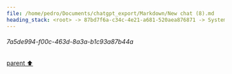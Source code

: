 ```yaml
---
file: /home/pedro/Documents/chatgpt_export/Markdown/New chat (8).md
heading_stack: <root> -> 87bd7f6a-c34c-4e21-a681-520aea876871 -> System -> 0305e3b7-9645-4e79-89a2-794319c6d100 -> System -> aaa236d3-b162-4863-965c-406dd86ac031 -> User -> 6389456d-56b1-43ae-97a4-9af03a2416cc -> Assistant -> e3e20cb1-d7af-4b3a-8989-0f635e7b7b37 -> Assistant -> 0f60f5d4-ccff-409d-a801-fe2e8e24b7e0 -> Tool -> 2dde9631-ce8a-470f-a73d-efdd18304420 -> Assistant -> efc03986-9e2b-44f4-b7a8-f1ea222b2fe6 -> Assistant -> 6ed08e43-230e-4b6e-a185-fa455f069e46 -> Tool -> b8da2c4b-9db2-47d7-a2af-389be4befc5f -> Assistant -> db2e1dd1-0795-480b-bc14-771d0eb39e4d -> Assistant -> e7105360-42e1-44dc-b634-fe0c00e4e999 -> Tool -> ca3c2937-19b7-4c14-9f94-a96c4aa48bf4 -> Assistant -> aaa241ef-101a-4eeb-93d2-e8d8919d06d9 -> User -> 0d4987c7-80b3-4264-a7cb-373f269f73d6 -> Assistant -> aaa2d51e-8b35-443b-8c51-50d3a8740574 -> User -> 4b0ff9a6-0c97-4d93-b7b8-d64c70c39fe0 -> Assistant -> aaa29522-caba-4582-81f4-fa790988a5cb -> User -> 2671227c-f5b3-4e6a-8bc8-cf8625b9df85 -> Assistant -> 0378287d-290e-4e7d-b03a-e96ab29bc45d -> Tool -> 8be38330-dba2-463c-acb5-18b403657055 -> Assistant -> c66b0691-c55b-4e68-96b1-91f3dc82f4b7 -> Assistant -> a3e0a4c8-fc88-4485-9059-7f406744f6b4 -> Tool -> 419e449b-8c14-40cc-a0c1-b3e7c21548f0 -> Assistant -> 736f7993-431a-4b09-ac29-e009d83997db -> Assistant -> aaa2ce72-49ee-49cc-8893-081472477efe -> User -> f6a699fc-9589-496c-bb9d-98b527929107 -> Assistant -> 589de901-2a5c-4250-85b4-341a154c4e14 -> Tool -> e56f4805-ab35-4bb2-9722-f0eec9acaf00 -> Assistant -> aaa22608-4043-42da-9c29-4a1a3e230baa -> User -> c8bd61ab-d7b3-4ea0-8ed8-a46f94890ef6 -> Assistant -> 159991f9-95da-4347-83e1-7b99538798c7 -> Tool -> 84a3281c-d2e7-4cab-b27c-9806745c1e1a -> Assistant -> aaa2be14-d179-458d-b54e-7c33eb48609e -> User -> 62b6f78a-e207-4caf-acf5-bc872a343ea3 -> Assistant -> 4fb74221-c79f-4794-bd21-74a14a2868bd -> Tool -> ebbc3941-713f-4615-9515-556f91842fda -> Assistant -> 19f6532d-da06-496e-92e8-c7cf8fcf7cf8 -> Assistant -> aaa20df5-4e26-41ea-a5d3-30d3962ad2ea -> User -> 6b0f7f5f-81a2-4a4b-b055-c61966bb7f2f -> Assistant -> a23783ae-2c26-493b-8b99-7d5f120745b8 -> Tool -> 5b40caa3-bc77-4696-9fea-f7947274addf -> Assistant -> aaa22b75-40f0-4a3e-acbd-e9c41ac296a8 -> User -> 66732f5a-e474-43b0-8314-d3fdd7833701 -> Assistant -> 93109907-c6bd-491d-968e-b612db687b94 -> Tool -> 25a38dc3-7e67-4b59-84f8-7feb728de447 -> Assistant -> aaa2510c-5d67-4b15-8887-bf2ba344dac5 -> User -> 4b8b2aa7-6ba9-469a-b4bb-3b422284aa9c -> Assistant -> 212fee89-5092-4740-8d09-8685b8dbb043 -> Tool -> 78495154-2bfc-4427-b10b-395157cf2877 -> Assistant -> aaa2a0ba-710a-463b-99fb-1f4e32aa9255 -> User -> b5b2bb6d-f015-48e5-bf0d-0986f2a81596 -> Assistant -> 656de68e-c572-4677-a02b-455a242ccc4f -> Tool -> cc242b00-a614-40ed-869f-01c6d635e217 -> Assistant -> aaa2ef16-eae4-49d1-97f1-2ab27d6e7b5e -> User -> 6573515a-447d-457d-9586-4344efb020c8 -> Assistant -> aaa2ad87-4fb6-4584-8d13-c50775a298cc -> User -> a1f50531-8c6f-4aae-95a8-1733fe5015a9 -> Assistant -> Alternatives to Mixins: -> aaa2010b-6b1f-465b-9985-89b40e46682f -> User -> b09ea480-346f-4390-8b15-d6ecd544fd4c -> Assistant -> aaa2f5bc-607d-443c-9734-1eb042eab85f -> User -> a959cc12-deb9-406a-8e00-9787e56c4f22 -> Assistant -> 78669eaa-19b1-4730-80f9-97c28bba8ca2 -> Tool -> a856d7ca-1003-4543-89ed-8348c9e5029a -> Assistant -> aaa22d7c-bf39-48e0-bfcc-ca2682ee929c -> User -> 4e00126d-96e1-40ee-8ecc-bfba94bc582a -> Assistant -> aaa2e3ed-6a8c-47ad-9139-97d1f60fceb2 -> User -> d7223ba8-0535-450d-8995-a4e34579ccfd -> Assistant -> 8906874d-117b-438f-8287-bb9c734c4afb -> Tool -> a6a26963-1158-4610-a180-2206b6faec94 -> Assistant -> aaa21b8a-7adc-41f1-a6af-52b91191c693 -> User -> 9802a385-3fef-4830-b822-87261513ea54 -> Assistant -> 1e156c63-f75e-4674-9b56-a060ef3ea52e -> Tool -> 1824c8ad-1cda-4baf-b475-b45368d8c14f -> Assistant -> aaa20d59-07d1-44fb-92d0-8db33a3e96a3 -> User -> f38ff777-f506-46c3-a892-2875edb02021 -> Assistant -> ac3c8835-bad0-4d08-b1a9-e2f91f8013d7 -> Tool -> 7a5de994-f00c-463d-8a3a-b1c93a87b44a
---
```

###### 7a5de994-f00c-463d-8a3a-b1c93a87b44a
[parent ⬆️](#ac3c8835-bad0-4d08-b1a9-e2f91f8013d7)
